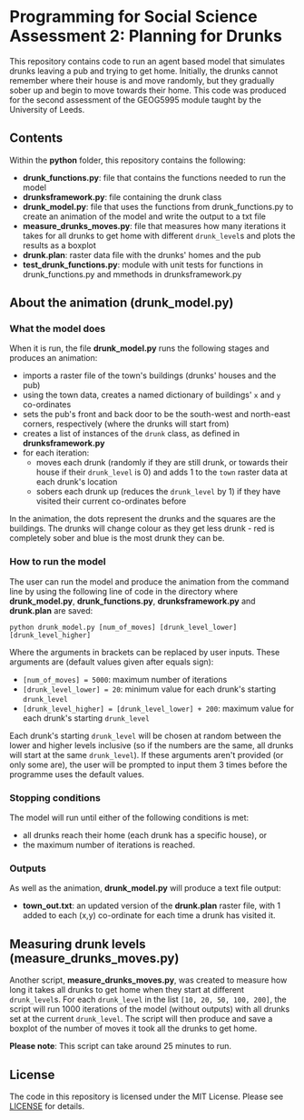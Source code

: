 # Programming for Social Science Assessment 2: Planning for Drunks

This repository contains code to run an agent based model that simulates drunks leaving a pub and trying to get home. Initially, the drunks cannot remember where their house is and move randomly, but they gradually sober up and begin to move towards their home. This code was produced for the second assessment of the GEOG5995 module taught by the University of Leeds.

## Contents

Within the **python** folder, this repository contains the following:
- **drunk_functions.py**: file that contains the functions needed to run the model
- **drunksframework.py**: file containing the drunk class
- **drunk_model.py**: file that uses the functions from drunk_functions.py to create an animation of the model and write the output to a txt file
- **measure_drunks_moves.py**: file that measures how many iterations it takes for all drunks to get home with different ```drunk_level```s and plots the results as a boxplot
- **drunk.plan**: raster data file with the drunks' homes and the pub
- **test_drunk_functions.py**: module with unit tests for functions in drunk_functions.py and mmethods in drunksframework.py

## About the animation (drunk_model.py)

### What the model does

When it is run, the file **drunk_model.py** runs the following stages and produces an animation:
- imports a raster file of the town's buildings (drunks' houses and the pub)
- using the town data, creates a named dictionary of buildings' ```x``` and ```y``` co-ordinates
- sets the pub's front and back door to be the south-west and north-east corners, respectively (where the drunks will start from)
- creates a list of instances of the ```drunk``` class, as defined in **drunksframework.py**
- for each iteration:
  - moves each drunk (randomly if they are still drunk, or towards their house if their ```drunk_level``` is 0) and adds 1 to the ```town``` raster data at each drunk's location
  - sobers each drunk up (reduces the ```drunk_level``` by 1) if they have visited their current co-ordinates before

In the animation, the dots represent the drunks and the squares are the buildings. The drunks will change colour as they get less drunk - red is completely sober and blue is the most drunk they can be.

### How to run the model

The user can run the model and produce the animation from the command line by using the following line of code in the directory where **drunk_model.py**, **drunk_functions.py**, **drunksframework.py** and **drunk.plan** are saved:

```python drunk_model.py [num_of_moves] [drunk_level_lower] [drunk_level_higher]```

Where the arguments in brackets can be replaced by user inputs. These arguments are (default values given after equals sign):
- ```[num_of_moves] = 5000```: maximum number of iterations
- ```[drunk_level_lower] = 20```: minimum value for each drunk's starting ```drunk_level```
- ```[drunk_level_higher] = [drunk_level_lower] + 200```: maximum value for each drunk's starting ```drunk_level```

Each drunk's starting ```drunk_level``` will be chosen at random between the lower and higher levels inclusive (so if the numbers are the same, all drunks will start at the same ```drunk_level```). If these arguments aren't provided (or only some are), the user will be prompted to input them 3 times before the programme uses the default values.

### Stopping conditions

The model will run until either of the following conditions is met:
- all drunks reach their home (each drunk has a specific house), or
- the maximum number of iterations is reached.

### Outputs

As well as the animation, **drunk_model.py** will produce a text file output:
- **town_out.txt**: an updated version of the **drunk.plan** raster file, with 1 added to each (x,y) co-ordinate for each time a drunk has visited it.

## Measuring drunk levels (measure_drunks_moves.py)

Another script, **measure_drunks_moves.py**, was created to measure how long it takes all drunks to get home when they start at different ```drunk_level```s. For each ```drunk_level``` in the list ```[10, 20, 50, 100, 200]```, the script will run 1000 iterations of the model (without outputs) with all drunks set at the current ```drunk_level```. The script will then produce and save a boxplot of the number of moves it took all the drunks to get home.

**Please note**: This script can take around 25 minutes to run.

## License

The code in this repository is licensed under the MIT License. Please see [LICENSE](https://github.com/tmcunningham/planning-for-drunks/blob/master/LICENSE) for details.

